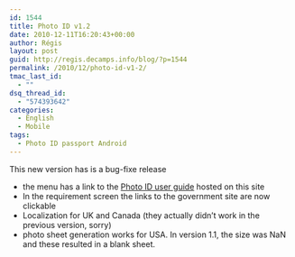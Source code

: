 ```yaml
---
id: 1544
title: Photo ID v1.2
date: 2010-12-11T16:20:43+00:00
author: Régis
layout: post
guid: http://regis.decamps.info/blog/?p=1544
permalink: /2010/12/photo-id-v1-2/
tmac_last_id:
  - ""
dsq_thread_id:
  - "574393642"
categories:
  - English
  - Mobile
tags:
  - Photo ID passport Android
---
```

This new version has is a bug-fixe release

  * the menu has a link to the [Photo ID user guide](http://regis.decamps.info/blog/projects/photo-id-android/#userguide) hosted on this site
  * In the requirement screen the links to the government site are now clickable
  * Localization for UK and Canada (they actually didn’t work in the previous version, sorry)
  * photo sheet generation works for USA. In version 1.1, the size was NaN and these resulted in a blank sheet.
